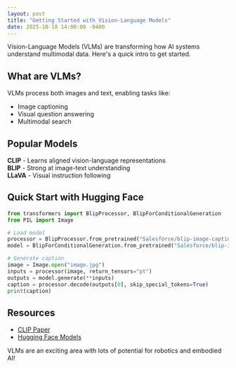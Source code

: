 ```yaml
---
layout: post
title: "Getting Started with Vision-Language Models"
date: 2025-10-18 14:00:00 -0400
---
```


Vision-Language Models (VLMs) are transforming how AI systems understand multimodal data. Here's a quick intro to get started.

## What are VLMs?

VLMs process both images and text, enabling tasks like:
- Image captioning
- Visual question answering
- Multimodal search

## Popular Models

**CLIP** - Learns aligned vision-language representations  
**BLIP** - Strong at image-text understanding  
**LLaVA** - Visual instruction following

## Quick Start with Hugging Face

```python
from transformers import BlipProcessor, BlipForConditionalGeneration
from PIL import Image

# Load model
processor = BlipProcessor.from_pretrained("Salesforce/blip-image-captioning-base")
model = BlipForConditionalGeneration.from_pretrained("Salesforce/blip-image-captioning-base")

# Generate caption
image = Image.open("image.jpg")
inputs = processor(image, return_tensors="pt")
outputs = model.generate(**inputs)
caption = processor.decode(outputs[0], skip_special_tokens=True)
print(caption)
```

## Resources

- [CLIP Paper](https://arxiv.org/abs/2103.00020)
- [Hugging Face Models](https://huggingface.co/models?pipeline_tag=image-to-text)

VLMs are an exciting area with lots of potential for robotics and embodied AI!
